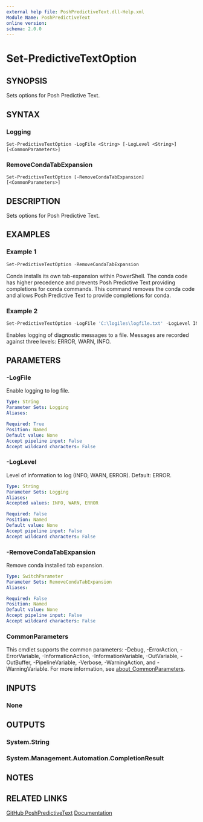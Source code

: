 ```yaml
---
external help file: PoshPredictiveText.dll-Help.xml
Module Name: PoshPredictiveText
online version:
schema: 2.0.0
---
```


# Set-PredictiveTextOption

## SYNOPSIS

Sets options for Posh Predictive Text.

## SYNTAX

### Logging

```
Set-PredictiveTextOption -LogFile <String> [-LogLevel <String>] [<CommonParameters>]
```

### RemoveCondaTabExpansion

```
Set-PredictiveTextOption [-RemoveCondaTabExpansion] [<CommonParameters>]
```

## DESCRIPTION

Sets options for Posh Predictive Text.

## EXAMPLES

### Example 1

```powershell
Set-PredictiveTextOption -RemoveCondaTabExpansion
```

Conda installs its own tab-expansion within PowerShell. The conda code has higher precedence and
prevents Posh Predictive Text providing completions for conda commands. This command removes the
conda code and allows Posh Predictive Text to provide completions for conda.

### Example 2

```powershell
Set-PredictiveTextOption -LogFile 'C:\logiles\logfile.txt' -LogLevel INFO
```

Enables logging of diagnostic messages to a file. Messages are recorded against three levels: ERROR,
WARN, INFO.

## PARAMETERS

### -LogFile

Enable logging to log file.

```yaml
Type: String
Parameter Sets: Logging
Aliases:

Required: True
Position: Named
Default value: None
Accept pipeline input: False
Accept wildcard characters: False
```

### -LogLevel

Level of information to log (INFO, WARN, ERROR).
Default: ERROR.

```yaml
Type: String
Parameter Sets: Logging
Aliases:
Accepted values: INFO, WARN, ERROR

Required: False
Position: Named
Default value: None
Accept pipeline input: False
Accept wildcard characters: False
```

### -RemoveCondaTabExpansion

Remove conda installed tab expansion.

```yaml
Type: SwitchParameter
Parameter Sets: RemoveCondaTabExpansion
Aliases:

Required: False
Position: Named
Default value: None
Accept pipeline input: False
Accept wildcard characters: False
```

### CommonParameters

This cmdlet supports the common parameters: -Debug, -ErrorAction, -ErrorVariable, -InformationAction, -InformationVariable, -OutVariable, -OutBuffer, -PipelineVariable, -Verbose, -WarningAction, and -WarningVariable. For more information, see [about_CommonParameters](http://go.microsoft.com/fwlink/?LinkID=113216).

## INPUTS

### None

## OUTPUTS

### System.String

### System.Management.Automation.CompletionResult

## NOTES

## RELATED LINKS

[GitHub PoshPredictiveText](https://github.com/DiaAzul/Posh-Predictive-Text)
[Documentation](https://posh-predictive-text.readthedocs.io/en/latest/)
